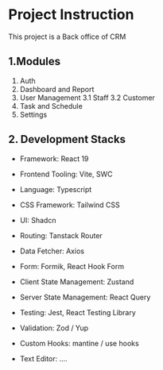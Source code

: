 # Project Instruction

This project is a Back office of CRM

## 1.Modules

1. Auth
2. Dashboard and Report
3. User Management
   3.1 Staff
   3.2 Customer
4. Task and Schedule
5. Settings

## 2. Development Stacks

- Framework: React 19
- Frontend Tooling: Vite, SWC
- Language: Typescript
- CSS Framework: Tailwind CSS
- UI: Shadcn
- Routing: Tanstack Router

- Data Fetcher: Axios
- Form: Formik, React Hook Form
- Client State Management: Zustand
- Server State Management: React Query
- Testing: Jest, React Testing Library
- Validation: Zod / Yup
- Custom Hooks: mantine / use hooks
- Text Editor: ....